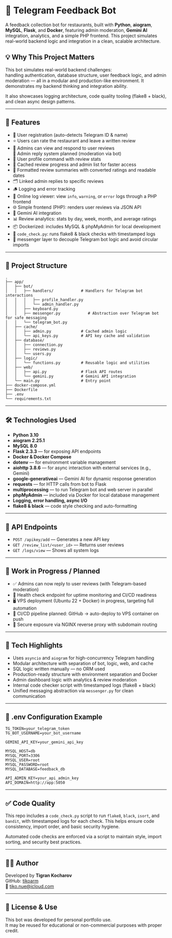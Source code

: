 # 📝 Telegram Feedback Bot

A feedback collection bot for restaurants, built with **Python**, **aiogram**, **MySQL**, **Flask**, and **Docker**, featuring admin moderation, **Gemini AI** integration, analytics, and a simple PHP frontend. 
This project simulates real-world backend logic and integration in a clean, scalable architecture.

## 💡 Why This Project Matters

This bot simulates real-world backend challenges:  
handling authentication, database structure, user feedback logic, and admin moderation — all in a modular and production-like environment. It demonstrates my backend thinking and integration ability.

It also showcases logging architecture, code quality tooling (flake8 + black), and clean async design patterns.

---

## 🚀 Features

- 🔐 User registration (auto-detects Telegram ID & name)
- ⭐️ Users can rate the restaurant and leave a written review
- 👮 Admins can view and respond to user reviews  
  🚧 Admin reply system planned (moderation via bot)
- 🧾 User profile command with review stats
- 🧠 Cached review progress and admin list for faster access
- 🧠 Formatted review summaries with converted ratings and readable dates
- 🗂️ Linked admin replies to specific reviews
- 🪵 Logging and error tracking
- 📂 Online log viewer: view `info`, `warning`, or `error` logs through a PHP frontend
- 🌐 Simple frontend (PHP): renders user reviews via JSON API
- 🤖 Gemini AI integration
- 📊 Review analytics: stats by day, week, month, and average ratings
- 📦 Dockerized: includes MySQL & phpMyAdmin for local development
- 🧪 `code_check.py`: runs flake8 & black checks with timestamped logs
- 💬 messenger layer to decouple Telegram bot logic and avoid circular imports

---

## 📂 Project Structure

```
.
├── app/
│   ├── bot/
│   │   ├── handlers/            # Handlers for Telegram bot interactions
│   │   │   ├── profile_handler.py
│   │   │   └── admin_handler.py
│   │   ├── keyboard.py
│   │   ├── messenger.py            # Abstraction over Telegram bot for safe messaging
│   │   └── telegram_bot.py
│   ├── cache/
│   │   ├── admin.py             # Cached admin logic
│   │   └── api_keys.py          # API key cache and validation
│   ├── database/
│   │   ├── connection.py
│   │   ├── reviews.py
│   │   └── users.py
│   ├── logic/
│   │   └── functions.py         # Reusable logic and utilities
│   ├── web/
│   │   ├── api.py               # Flask API routes
│   │   └── gemini.py            # Gemini API integration
│   └── main.py                  # Entry point
├── docker-compose.yml
├── Dockerfile
├── .env
└── requirements.txt
```

---

## 🛠️ Technologies Used

- **Python 3.10**
- **aiogram 2.25.1**
- **MySQL 8.0**
- **Flask 2.3.3** — for exposing API endpoints
- **Docker & Docker Compose**
- **dotenv** — for environment variable management
- **aiohttp 3.8.6** — for async interaction with external services (e.g., Gemini)
- **google-generativeai** — Gemini AI for dynamic response generation
- **requests** — for HTTP calls from bot to Flask
- **multiprocessing** — to run Telegram bot and web server in parallel
- **phpMyAdmin** — included via Docker for local database management
- **Logging, error handling, async I/O**
- **flake8 & black** — code style checking and auto-formatting

---

## 🔌 API Endpoints

- `POST /apikey/add` — Generates a new API key  
- `GET /review_list/<user_id>` — Returns user reviews
- `GET /logs/view` — Shows all system logs

---

## 🔧 Work in Progress / Planned

- ✅ Admins can now reply to user reviews (with Telegram-based moderation)
- 🔄 Health check endpoint for uptime monitoring and CI/CD readiness
- 🖥️ VPS deployment (Ubuntu 22 + Docker) in progress, targeting full automation
- 🔁 CI/CD pipeline planned: GitHub → auto-deploy to VPS container on push
- 📡 Secure exposure via NGINX reverse proxy with subdomain routing

---

## 🧠 Tech Highlights

- Uses `asyncio` and `aiogram` for high-concurrency Telegram handling  
- Modular architecture with separation of bot, logic, web, and cache  
- SQL logic written manually — no ORM used  
- Production-ready structure with environment separation and Docker  
- Admin dashboard logic with analytics & review moderation
- Internal code checker script with timestamped logs (flake8 + black)
- Unified messaging abstraction via `messenger.py` for clean communication

---

## 🧾 .env Configuration Example

```env
TG_TOKEN=your_telegram_token
TG_BOT_USERNAME=your_bot_username

GEMINI_API_KEY=your_gemini_api_key

MYSQL_HOST=db
MYSQL_PORT=3306
MYSQL_USER=root
MYSQL_PASSWORD=root
MYSQL_DATABASE=feedback_db

API_ADMIN_KEY=your_api_admin_key
API_DOMAIN=http://app:5050
```

---
## ✅ Code Quality

This repo includes a `code_check.py` script to run `flake8`, `black`, `isort`, and `bandit`, with timestamped logs for each check. This helps ensure code consistency, import order, and basic security hygiene.

Automated code checks are enforced via a script to maintain style, import sorting, and security best practices.

---

## 👨‍💻 Author

Developed by **Tigran Kocharov**  
GitHub: [tikoarm](https://github.com/tikoarm)  
📧 tiko.nue@icloud.com

---

## 📄 License & Use

This bot was developed for personal portfolio use.  
It may be reused for educational or non-commercial purposes with proper credit.
